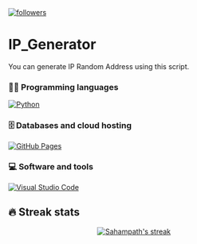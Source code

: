 <a href="https://github.com/Sahampath">
    <img alt="followers" title="Follow me on Github" src="https://img.shields.io/github/followers/Sahampath?color=236ad3&labelColor=1155ba&style=for-the-badge&logo=github&label=Follow"/></a>


# IP_Generator
You can generate IP Random Address using this script.

### 👨‍💻 Programming languages
 <a href="#"><img alt="Python" src="https://img.shields.io/badge/Python%20-%2314354C.svg?logo=python&logoColor=white"></a>

### 🗄️ Databases and cloud hosting
<a href="#"><img alt="GitHub Pages" src="https://img.shields.io/badge/GitHub%20Pages-%23327FC7.svg?logo=github&logoColor=white"></a>

### 💻 Software and tools
<a href="#"><img alt="Visual Studio Code" src="https://img.shields.io/badge/Visual%20Studio%20Code-0078d7.svg?logo=visual-studio-code&logoColor=white"></a>


## 🔥 Streak stats

<p align="center">
  <a href="https://github.com/Sahampath/github-readme-streak-stats">
    <img title="🔥 Get streak stats for your profile at git.io/streak-stats" alt="Sahampath's streak" src="https://github-readme-streak-stats.herokuapp.com?user=Sahampath&theme=monokai-metallian&hide_border=true"/>
  </a>
</p>
